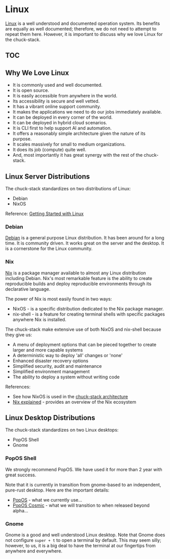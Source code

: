 # Linux

[Linux](https://en.wikipedia.org/wiki/Linux) is a well understood and documented operation system. Its benefits are equally as well documented; therefore, we do not need to attempt to repeat them here. However, it is important to discuss why we love Linux for the chuck-stack.

## TOC

<!-- toc -->

## Why We Love Linux

- It is commonly used and well documented.
- It is open source.
- It is easily accessible from anywhere in the world.
- Its accessibility is secure and well vetted.
- It has a vibrant online support community.
- It makes the applications we need to do our jobs immediately available.
- It can be deployed in every corner of the world.
- It can be deployed in hybrid cloud scenarios.
- It is CLI first to help support AI and automation.
- It offers a reasonably simple architecture given the nature of its purpose.
- It scales massively for small to medium organizations.
- It does its job (compute) quite well.
- And, most importantly it has great synergy with the rest of the chuck-stack.

## Linux Server Distributions

The chuck-stack standardizes on two distributions of Linux:

- Debian
- NixOS

Reference: [Getting Started with Linux](./getting-started.md#get-linux)

### Debian

[Debian](https://www.debian.org/) is a general purpose Linux distribution. It has been around for a long time. It is community driven. It works great on the server and the desktop. It is a cornerstone for the Linux community.

### Nix

[Nix](https://nixos.org/) is a package manager available to almost any Linux distribution including Debian. Nix's most remarkable feature is the ability to create reproducible builds and deploy reproducible environments through its declarative language. 

The power of Nix is most easily found in two ways:

- NixOS - is a specific distribution dedicated to the Nix package manager.
- nix-shell - is a feature for creating terminal shells with specific packages anywhere Nix is installed.

The chuck-stack make extensive use of both NixOS and nix-shell because they give us:

- A menu of deployment options that can be pieced together to create larger and more capable systems
- A deterministic way to deploy 'all' changes or 'none'
- Enhanced disaster recovery options
- Simplified security, audit and maintenance
- Simplified environment management
- The ability to deploy a system without writing code

References: 

- See how NixOS is used in the [chuck-stack architecture](./stack-architecture.md#nixos)
- [Nix explained](https://www.youtube.com/watch?v=X_jMqi-0SrM) - provides an overview of the Nix ecosystem

## Linux Desktop Distributions

The chuck-stack standardizes on two Linux desktops:

- PopOS Shell
- Gnome

### PopOS Shell

We strongly recommend PopOS. We have used it for more than 2 year with great success. 

Note that it is currently in transition from gnome-based to an independent, pure-rust desktop. Here are the important details:

- [PopOS](https://system76.com/pop/) - what we currently use...
- [PopOS Cosmic](https://system76.com/cosmic/) - what we will transition to when released beyond alpha...

### Gnome

Gnome is a good and well understood Linux desktop. Note that Gnome does not configure `super + t` to open a terminal by default. This may seem silly; however, to us, it is a big deal to have the terminal at our fingertips from anywhere and everywhere.
